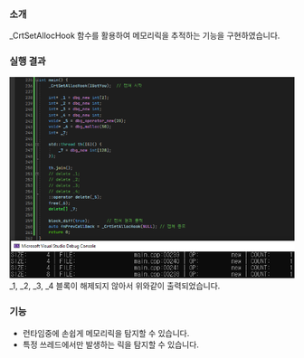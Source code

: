 ### 소개
_CrtSetAllocHook 함수를 활용하여 메모리릭을 추적하는 기능을 구현하였습니다.

### 실행 결과
![실행 결과](./image/example.png)  
_1, _2, _3, _4 블록이 해제되지 않아서 위와같이 출력되었습니다.


### 기능
 - 런타임중에 손쉽게 메모리릭을 탐지할 수 있습니다.
 - 특정 쓰레드에서만 발생하는 릭을 탐지할 수 있습니다.


